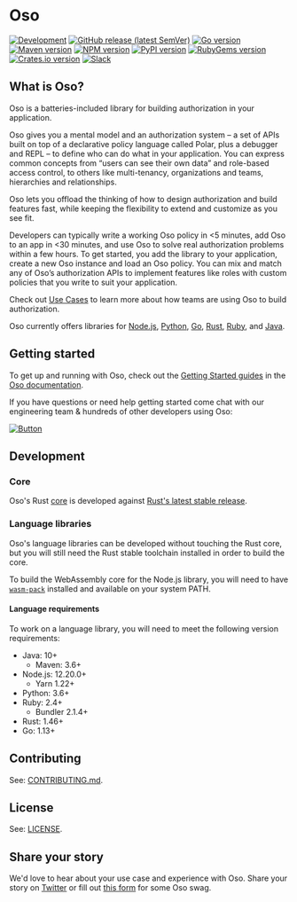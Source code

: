 # Oso

[![Development][badge-ci]][badge-ci-link]
[![GitHub release (latest SemVer)][badge-release]][badge-release-link]
[![Go version][badge-go]][badge-go-link]
[![Maven version][badge-java]][badge-java-link]
[![NPM version][badge-nodejs]][badge-nodejs-link]
[![PyPI version][badge-python]][badge-python-link]
[![RubyGems version][badge-ruby]][badge-ruby-link]
[![Crates.io version][badge-rust]][badge-rust-link]
[![Slack][badge-slack]][badge-slack-link]

## What is Oso?

Oso is a batteries-included library for building authorization in your application.

Oso gives you a mental model and an authorization system – a set of APIs
built on top of a declarative policy language called Polar, plus a
debugger and REPL – to define who can do what in your application. You
can express common concepts from “users can see their own data” and
role-based access control, to others like multi-tenancy, organizations
and teams, hierarchies and relationships.

Oso lets you offload the thinking of how to design authorization and
build features fast, while keeping the flexibility to extend and
customize as you see fit.

Developers can typically write a working Oso policy in <5 minutes, add
Oso to an app in <30 minutes, and use Oso to solve real authorization
problems within a few hours. To get started, you add the library to your
application, create a new Oso instance and load an Oso policy. You can
mix and match any of Oso’s authorization APIs to implement features like
roles with custom policies that you write to suit your application.

Check out [Use Cases][use-cases] to learn more about how teams are using
Oso to build authorization.

Oso currently offers libraries for [Node.js][badge-nodejs-link],
[Python][badge-python-link], [Go][badge-go-link],
[Rust][badge-rust-link], [Ruby][badge-ruby-link], and
[Java][badge-java-link].

## Getting started

To get up and running with Oso, check out the [Getting Started
guides](https://docs.osohq.com/getting-started/quickstart.html) in the [Oso
documentation][docs].

If you have questions or need help getting started come chat with our engineering team & hundreds of other developers using Oso:

[![Button][join-slack-link]][badge-slack-link]

## Development

### Core

Oso's Rust [core][core] is developed against [Rust's latest stable
release][rust].

### Language libraries

Oso's language libraries can be developed without touching the Rust core, but
you will still need the Rust stable toolchain installed in order to build the
core.

To build the WebAssembly core for the Node.js library, you will need to have
[`wasm-pack`][wasm-pack] installed and available on your system PATH.

#### Language requirements

To work on a language library, you will need to meet the following version
requirements:

- Java: 10+
  - Maven: 3.6+
- Node.js: 12.20.0+
  - Yarn 1.22+
- Python: 3.6+
- Ruby: 2.4+
  - Bundler 2.1.4+
- Rust: 1.46+
- Go: 1.13+

## Contributing

See: [CONTRIBUTING.md][contributing].

## License

See: [LICENSE][license].

[join-slack-link]: https://user-images.githubusercontent.com/282595/128394344-1bd9e5b2-e83d-4666-b446-2e4f431ffcea.png
[badge-ci]: https://github.com/osohq/oso/workflows/Development/badge.svg
[badge-ci-link]: https://github.com/osohq/oso/actions?query=branch%3Amain+workflow%3ADevelopment
[badge-release]: https://img.shields.io/github/v/release/osohq/oso?color=005b96&logo=github&sort=semver
[badge-release-link]: https://github.com/osohq/oso/releases
[badge-slack]: https://img.shields.io/badge/slack-oso--oss-orange
[badge-slack-link]: https://join-slack.osohq.com/
[badge-go]: https://img.shields.io/github/v/tag/osohq/go-oso?color=7fd5ea&label=go.dev
[badge-go-link]: https://pkg.go.dev/github.com/osohq/go-oso
[badge-java]: https://img.shields.io/maven-central/v/com.osohq/oso
[badge-java-link]: https://search.maven.org/artifact/com.osohq/oso
[badge-nodejs]: https://badge.fury.io/js/oso.svg
[badge-nodejs-link]: https://www.npmjs.com/package/oso
[badge-python]: https://badge.fury.io/py/oso.svg
[badge-python-link]: https://pypi.org/project/oso/
[badge-ruby]: https://badge.fury.io/rb/oso-oso.svg
[badge-ruby-link]: https://rubygems.org/gems/oso-oso
[badge-rust]: https://img.shields.io/crates/v/oso
[badge-rust-link]: https://crates.io/crates/oso
[go-link]: https://pkg.go.dev/github.com/osohq/go-oso
[contributing]: https://github.com/osohq/oso/blob/main/CONTRIBUTING.md
[core]: https://github.com/osohq/oso/tree/main/polar-core
[docs]: https://docs.osohq.com
[license]: https://github.com/osohq/oso/blob/main/LICENSE
[rust]: https://www.rust-lang.org/tools/install
[use-cases]: https://www.osohq.com/use-cases
[wasm-pack]: https://rustwasm.github.io/wasm-pack/installer/

## Share your story

We'd love to hear about your use case and experience with Oso. Share your story on [Twitter](https://twitter.com/osoHQ) or fill out [this form](https://osohq.typeform.com/to/mIFfkN05) for some Oso swag.
